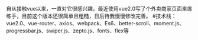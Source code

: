 自从接触vue以来，一直对它很感兴趣。最近使用vue2.0写了个外卖商家页面来练练手，目前这个版本还很简单且粗糙，日后待我慢慢修改完善。
#技术栈：
vue2.0、vue-router、axios、webpack、Es6、better-scroll、moment.js、progressbar.js、swiper.js、zepto.js、fonts、flex等
